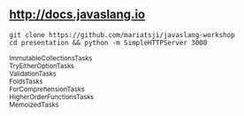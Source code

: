 ## http://docs.javaslang.io
~~~
git clone https://github.com/mariatsji/javaslang-workshop
cd presentation && python -m SimpleHTTPServer 3000
~~~

<small>ImmutableCollectionsTasks<br />
TryEitherOptionTasks<br />
ValidationTasks<br />
FoldsTasks<br />
ForComprehensionTasks<br />
HigherOrderFunctionsTasks<br />
MemoizedTasks<br />
</small><br />